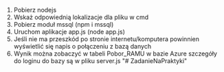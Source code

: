 1. Pobierz nodejs
2. Wskaż odpowiednią lokalizacje dla pliku w cmd
3. Pobierz moduł mssql (npm i mssql)
4. Uruchom aplikacje app.js (node app.js)
5. Jeśli nie ma przeszkód po stronie internetu/komputera powinnien wyświetlić się napis o połączeniu z bazą danych
6. Wynik można zobaczyć w tabeli Pobor_RAMU w bazie Azure szczegóły do loginu do bazy są w pliku server.js
"# ZadanieNaPraktyki" 
